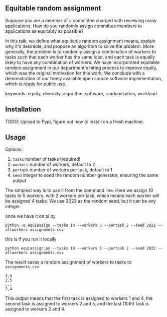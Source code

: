 ## Equitable random assignment

Suppose you are a member of a committee charged with reviewing many applications.
How do you randomly assign committee members to applications as equitably as possible?

In this talk, we define what equitable random assignment means, explain why it's desirable, and propose an algorithm to solve the problem.
More generally, the problem is to randomly assign a combination of workers to tasks such that each worker has the same load, and each task is equally likely to have any combination of workers.
We have incorporated equitable random assignment in our department's hiring process to improve equity, which was the original motivation for this work.
We conclude with a demonstration of our freely available open source software implementation, which is ready for public use.

keywords: equity, diversity, algorithm, software, randomization, workload

## Installation

TODO: Upload to Pypi, figure out how to install on a fresh machine.

## Usage

Options:

1. `tasks` number of tasks (required)
2. `workers` number of workers, default to 2
3. `pertask` number of workers per task, default to 1
4. `seed` integer to seed the random number generator, ensuring the same output

The simplest way is to use it from the command line.
Here we assign 10 tasks to 5 workers, with 2 workers per task, which means each worker will be assigned 4 tasks.
We use 2022 as the random seed, but it can be any integer.

once we have it on pi py
```
python -m equiassign --tasks 10 --workers 5 --pertask 2 --seed 2022 --allworkers assignments.csv
```

this is if you run it locally
```
python equiassign.py --tasks 10 --workers 5 --pertask 2 --seed 2022 --allworkers assignments.csv
```

The result saves a random assignment of workers to tasks to `assignments.csv`

```
1,4
2,5
...
2,4
```

This output means that the first task is assigned to workers 1 and 4, the second task is assigned to workers 2 and 5, and the last (10th) task is assigned to workers 2 and 4.
